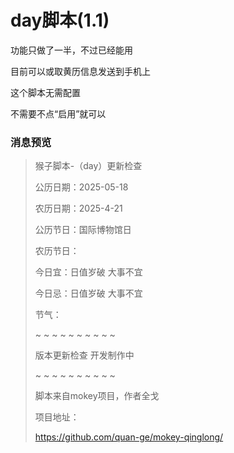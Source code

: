 # day脚本(1.1)

功能只做了一半，不过已经能用

目前可以或取黄历信息发送到手机上

这个脚本无需配置

不需要不点“启用”就可以

### 消息预览
>
>猴子脚本-（day）更新检查
>
>公历日期：2025-05-18
>
>农历日期：2025-4-21
>
>公历节日：国际博物馆日
>
>农历节日：
>
>今日宜：日值岁破 大事不宜
>
>今日忌：日值岁破 大事不宜
>
>节气：
>
>~ ~ ~ ~ ~ ~ ~ ~ ~ ~
>
>版本更新检查 开发制作中
>
>~ ~ ~ ~ ~  ~ ~ ~ ~ ~
>
>脚本来自mokey项目，作者全戈
>
>项目地址：
>
>https://github.com/quan-ge/mokey-qinglong/
>
>
>

